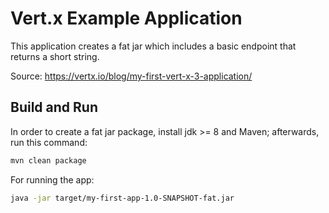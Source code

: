 # Vert.x Example Application

This application creates a fat jar which includes a basic endpoint that returns a short string.

Source: https://vertx.io/blog/my-first-vert-x-3-application/

## Build and Run
In order to create a fat jar package, install jdk >= 8 and Maven; afterwards, run this command:

```bash
mvn clean package
```

For running the app:

```bash
java -jar target/my-first-app-1.0-SNAPSHOT-fat.jar
```

